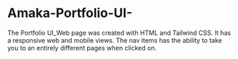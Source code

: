 # Amaka-Portfolio-UI-
The Portfolio UI_Web page  was created with HTML and Tailwind CSS. It has a responsive web and mobile views. The nav items has the ability to take you to an entirely different pages when clicked on.
